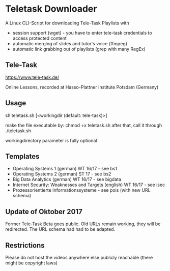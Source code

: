 # Teletask Downloader
A Linux CLI-Script for downloading Tele-Task Playlists with
- session support (wget) - you have to enter tele-task credentials to access protected content
- automatic merging of slides and tutor's voice (ffmpeg)
- automatic link grabbing out of playlists (grep with many RegEx)

## Tele-Task
https://www.tele-task.de/

Online Lessons, recorded at Hasso-Plattner Institute Potsdam (Germany)

## Usage
sh teletask.sh <series overview page> [<workingdir (default: tele-task)>]

make the file executable by: chmod +x teletask.sh
after that, call it through ./teletask.sh

workingdirectory parameter is fully optional

## Templates
- Operating Systems 1 (german) WT 16/17 - see bs1
- Operating Systems 2 (german) ST 17 - see bs2
- Big Data Analytics (german) WT 16/17 - see bigdata
- Internet Security: Weaknesses and Targets (english) WT 16/17 - see isec
- Prozessorientierte Informationssysteme - see pois (with new URL schema)

## Update of Oktober 2017
Former Tele-Task Beta goes public. Old URLs remain working, they will be redirected. The URL schema had had to be adapted.

## Restrictions
Please do not host the videos anywhere else publicly reachable (there might be copyright laws)
